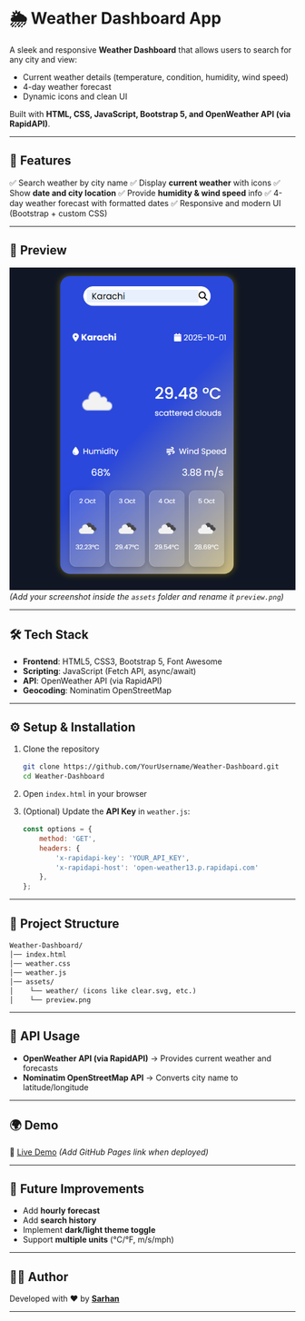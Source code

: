 # 🌦️ Weather Dashboard App

A sleek and responsive **Weather Dashboard** that allows users to search for any city and view:

* Current weather details (temperature, condition, humidity, wind speed)
* 4-day weather forecast
* Dynamic icons and clean UI

Built with **HTML, CSS, JavaScript, Bootstrap 5, and OpenWeather API (via RapidAPI)**.

---

## 🚀 Features

✅ Search weather by city name
✅ Display **current weather** with icons
✅ Show **date and city location**
✅ Provide **humidity & wind speed** info
✅ 4-day weather forecast with formatted dates
✅ Responsive and modern UI (Bootstrap + custom CSS)

---

## 📸 Preview

![Weather Dashboard Screenshot](assets/preview.png)
*(Add your screenshot inside the `assets` folder and rename it `preview.png`)*

---

## 🛠️ Tech Stack

* **Frontend**: HTML5, CSS3, Bootstrap 5, Font Awesome
* **Scripting**: JavaScript (Fetch API, async/await)
* **API**: OpenWeather API (via RapidAPI)
* **Geocoding**: Nominatim OpenStreetMap

---

## ⚙️ Setup & Installation

1. Clone the repository

   ```bash
   git clone https://github.com/YourUsername/Weather-Dashboard.git
   cd Weather-Dashboard
   ```

2. Open `index.html` in your browser

3. (Optional) Update the **API Key** in `weather.js`:

   ```js
   const options = {
       method: 'GET',
       headers: {
           'x-rapidapi-key': 'YOUR_API_KEY',
           'x-rapidapi-host': 'open-weather13.p.rapidapi.com'
       },
   };
   ```

---

## 📂 Project Structure

```
Weather-Dashboard/
│── index.html
│── weather.css
│── weather.js
│── assets/
│    └── weather/ (icons like clear.svg, etc.)
│    └── preview.png
```

---

## 🔑 API Usage

* **OpenWeather API (via RapidAPI)** → Provides current weather and forecasts
* **Nominatim OpenStreetMap API** → Converts city name to latitude/longitude

---

## 🌍 Demo

🔗 [Live Demo](https://yourusername.github.io/Weather-Dashboard) *(Add GitHub Pages link when deployed)*

---

## 📌 Future Improvements

* Add **hourly forecast**
* Add **search history**
* Implement **dark/light theme toggle**
* Support **multiple units** (°C/°F, m/s/mph)

---

## 👨‍💻 Author

Developed with ❤️ by **[Sarhan](https://github.com/SarhanCoderOfTheCentury)**

---

